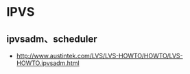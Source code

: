 # IPVS

## ipvsadm、scheduler

* <http://www.austintek.com/LVS/LVS-HOWTO/HOWTO/LVS-HOWTO.ipvsadm.html>
